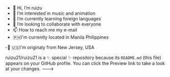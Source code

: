 - 👋 Hi, I’m ruizu
- 👀 I’m interested in music and animation
- 🌱 I’m currently learning foreign languages 
- 💞️ I’m looking to collaborate with everyone
- 📫 How to reach me my e-mail
- 🇵🇭I'm currently located in Manila Philippines
 
-🏡 🇺🇸I'm originaly from New Jersey, USA

ruizu21/ruizu21 is a ✨ special ✨ repository because its `README.md` (this file) appears on your GitHub profile.
You can click the Preview link to take a look at your changes.
--->
